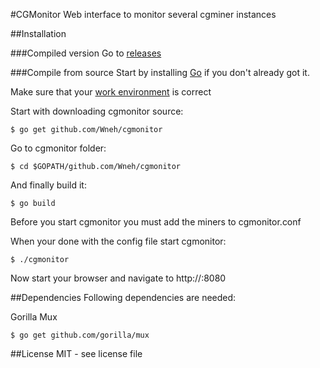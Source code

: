 #CGMonitor
Web interface to monitor several cgminer instances

##Installation

###Compiled version
Go to [releases](https://github.com/Wneh/cgmonitor/releases)

###Compile from source
Start by installing [Go](http://golang.org/doc/install) if you don't already got it.

Make sure that your [work environment](http://golang.org/doc/code.html) is correct

Start with downloading cgmonitor source:

    $ go get github.com/Wneh/cgmonitor

Go to cgmonitor folder:

    $ cd $GOPATH/github.com/Wneh/cgmonitor

And finally build it:

    $ go build

Before you start cgmonitor you must add the miners to cgmonitor.conf

When your done with the config file start cgmonitor:

    $ ./cgmonitor

Now start your browser and navigate to http://<ip address>:8080

##Dependencies
Following dependencies are needed:

Gorilla Mux
```
$ go get github.com/gorilla/mux
```

##License
MIT - see license file
